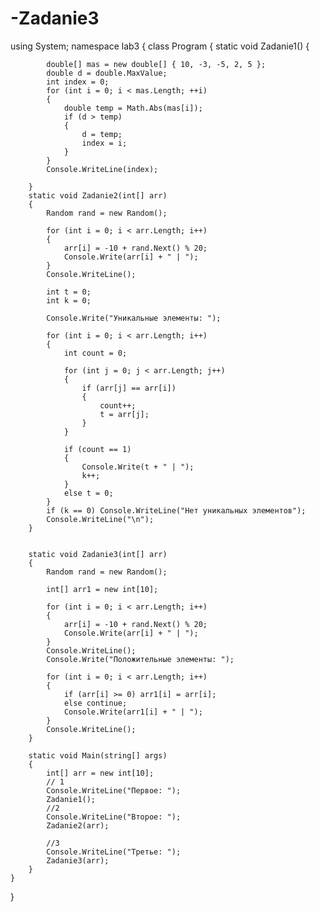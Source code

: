 # -Zadanie3
using System;
namespace lab3
{
    class Program
    {
        static void Zadanie1() 
        {

            double[] mas = new double[] { 10, -3, -5, 2, 5 };
            double d = double.MaxValue;
            int index = 0;
            for (int i = 0; i < mas.Length; ++i)
            {
                double temp = Math.Abs(mas[i]);
                if (d > temp)
                {
                    d = temp;
                    index = i;
                }
            }
            Console.WriteLine(index);
            
        }
        static void Zadanie2(int[] arr)
        {
            Random rand = new Random();

            for (int i = 0; i < arr.Length; i++)
            {
                arr[i] = -10 + rand.Next() % 20;
                Console.Write(arr[i] + " | ");
            }
            Console.WriteLine();

            int t = 0;
            int k = 0;

            Console.Write("Уникальные элементы: ");

            for (int i = 0; i < arr.Length; i++)
            {
                int count = 0;

                for (int j = 0; j < arr.Length; j++)
                {
                    if (arr[j] == arr[i])
                    {
                        count++;
                        t = arr[j];
                    }
                }

                if (count == 1)
                {
                    Console.Write(t + " | ");
                    k++;
                }
                else t = 0;
            }
            if (k == 0) Console.WriteLine("Нет уникальных элементов");
            Console.WriteLine("\n");
        }


        static void Zadanie3(int[] arr)
        {
            Random rand = new Random();

            int[] arr1 = new int[10];

            for (int i = 0; i < arr.Length; i++)
            {
                arr[i] = -10 + rand.Next() % 20;
                Console.Write(arr[i] + " | ");
            }
            Console.WriteLine();
            Console.Write("Положительные элементы: ");

            for (int i = 0; i < arr.Length; i++)
            {
                if (arr[i] >= 0) arr1[i] = arr[i];
                else continue;
                Console.Write(arr1[i] + " | ");
            }
            Console.WriteLine();
        }
       
        static void Main(string[] args)
        {
            int[] arr = new int[10];
            // 1
            Console.WriteLine("Первое: ");
            Zadanie1();
            //2
            Console.WriteLine("Второе: ");
            Zadanie2(arr);

            //3
            Console.WriteLine("Третье: ");
            Zadanie3(arr);
        }
    }
   
}
